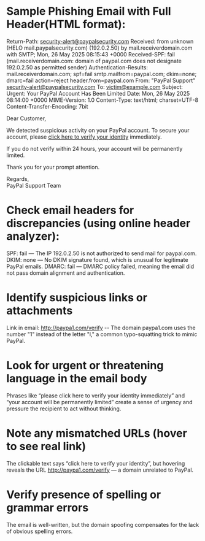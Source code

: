 # Sample Phishing Email with Full Header(HTML format):

Return-Path: <security-alert@paypalsecurity.com>
Received: from unknown (HELO mail.paypalsecurity.com) (192.0.2.50)
    by mail.receiverdomain.com with SMTP; Mon, 26 May 2025 08:15:43 +0000
Received-SPF: fail (mail.receiverdomain.com: domain of paypal.com does not designate 192.0.2.50 as permitted sender)
Authentication-Results: mail.receiverdomain.com;
    spf=fail smtp.mailfrom=paypal.com;
    dkim=none;
    dmarc=fail action=reject header.from=paypal.com
From: "PayPal Support" <security-alert@paypalsecurity.com>
To: victim@example.com
Subject: Urgent: Your PayPal Account Has Been Limited
Date: Mon, 26 May 2025 08:14:00 +0000
MIME-Version: 1.0
Content-Type: text/html; charset=UTF-8
Content-Transfer-Encoding: 7bit

<html>
<body>
<p>Dear Customer,</p>

<p>We detected suspicious activity on your PayPal account. To secure your account, please <a href="http://paypa1.com/verify">click here to verify your identity</a> immediately.</p>

<p>If you do not verify within 24 hours, your account will be permanently limited.</p>

<p>Thank you for your prompt attention.</p>

<p>Regards,<br>PayPal Support Team</p>

</body>
</html>

# Check email headers for discrepancies (using online header analyzer):

SPF: fail — The IP 192.0.2.50 is not authorized to send mail for paypal.com.
DKIM: none — No DKIM signature found, which is unusual for legitimate PayPal emails.
DMARC: fail — DMARC policy failed, meaning the email did not pass domain alignment and authentication.

# Identify suspicious links or attachments
Link in email: http://paypa1.com/verify   --    The domain paypa1.com uses the number "1" instead of the letter "l," a common typo-squatting trick to mimic PayPal.

# Look for urgent or threatening language in the email body
Phrases like “please click here to verify your identity immediately” and “your account will be permanently limited” create a sense of urgency and pressure the recipient to act without thinking.

# Note any mismatched URLs (hover to see real link)
The clickable text says “click here to verify your identity”, but hovering reveals the URL http://paypa1.com/verify — a domain unrelated to PayPal.

# Verify presence of spelling or grammar errors
The email is well-written, but the domain spoofing compensates for the lack of obvious spelling errors.

